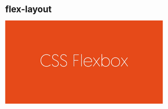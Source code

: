 # flex-layout

![CSS FlexBox](https://raw.githubusercontent.com/zhaoyu69/flex-layout/master/images/bg2015071002.png)
